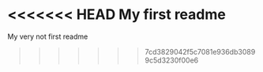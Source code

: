 <<<<<<< HEAD
My first readme
=======
My very not first readme
>>>>>>> 7cd3829042f5c7081e936db30899c5d3230f00e6
